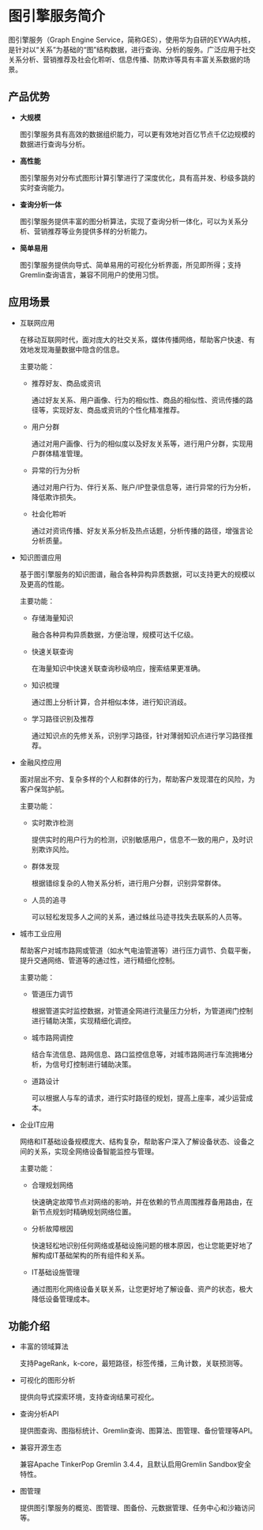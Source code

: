 # 图引擎服务简介<a name="ges_01_0002"></a>

图引擎服务（Graph Engine Service，简称GES），使用华为自研的EYWA内核，是针对以“关系”为基础的“图”结构数据，进行查询、分析的服务。广泛应用于社交关系分析、营销推荐及社会化聆听、信息传播、防欺诈等具有丰富关系数据的场景。

## 产品优势<a name="section1368414219445"></a>

-   **大规模**

    图引擎服务具有高效的数据组织能力，可以更有效地对百亿节点千亿边规模的数据进行查询与分析。

-   **高性能**

    图引擎服务对分布式图形计算引擎进行了深度优化，具有高并发、秒级多跳的实时查询能力。

-   **查询分析一体**

    图引擎服务提供丰富的图分析算法，实现了查询分析一体化，可以为关系分析、营销推荐等业务提供多样的分析能力。


-   **简单易用**

    图引擎服务提供向导式、简单易用的可视化分析界面，所见即所得；支持Gremlin查询语言，兼容不同用户的使用习惯。


## 应用场景<a name="section14314167193610"></a>

-   互联网应用

    在移动互联网时代，面对庞大的社交关系，媒体传播网络，帮助客户快速、有效地发现海量数据中隐含的信息。

    主要功能：

    -   推荐好友、商品或资讯

        通过好友关系、用户画像、行为的相似性、商品的相似性、资讯传播的路径等，实现好友、商品或资讯的个性化精准推荐。

    -   用户分群

        通过对用户画像、行为的相似度以及好友关系等，进行用户分群，实现用户群体精准管理。

    -   异常的行为分析

        通过对用户行为、伴行关系、账户/IP登录信息等，进行异常的行为分析，降低欺诈损失。

    -   社会化聆听

        通过对资讯传播、好友关系分析及热点话题，分析传播的路径，增强言论分析质量。


-   知识图谱应用

    基于图引擎服务的知识图谱，融合各种异构异质数据，可以支持更大的规模以及更高的性能。

    主要功能：

    -   存储海量知识

        融合各种异构异质数据，方便治理，规模可达千亿级。

    -   快速关联查询

        在海量知识中快速关联查询秒级响应，搜索结果更准确。

    -   知识梳理

        通过图上分析计算，合并相似本体，进行知识消歧。

    -   学习路径识别及推荐

        通过知识点的先修关系，识别学习路径，针对薄弱知识点进行学习路径推荐。


-   金融风控应用

    面对层出不穷、复杂多样的个人和群体的行为，帮助客户发现潜在的风险，为客户保驾护航。

    主要功能：

    -   实时欺诈检测

        提供实时的用户行为的检测，识别敏感用户，信息不一致的用户，及时识别欺诈风险。

    -   群体发现

        根据错综复杂的人物关系分析，进行用户分群，识别异常群体。

    -   人员的追寻

        可以轻松发现多人之间的关系，通过蛛丝马迹寻找失去联系的人员等。


-   城市工业应用

    帮助客户对城市路网或管道（如水气电油管道等）进行压力调节、负载平衡，提升交通网络、管道等的通过性，进行精细化控制。

    主要功能：

    -   管道压力调节

        根据管道实时监控数据，对管道全网进行流量压力分析，为管道阀门控制进行辅助决策，实现精细化调控。

    -   城市路网调控

        结合车流信息、路网信息、路口监控信息等，对城市路网进行车流拥堵分析，为信号灯控制进行辅助决策。

    -   道路设计

        可以根据人与车的请求，进行实时路径的规划，提高上座率，减少运营成本。


-   企业IT应用

    网络和IT基础设备规模庞大、结构复杂，帮助客户深入了解设备状态、设备之间的关系，实现全网络设备智能监控与管理。

    主要功能：

    -   合理规划网络

        快速确定故障节点对网络的影响，并在依赖的节点周围推荐备用路由，在新节点规划时精确规划网络位置。

    -   分析故障根因

        快速轻松地识别任何网络或基础设施问题的根本原因，也让您能更好地了解构成IT基础架构的所有组件和关系。

    -   IT基础设施管理

        通过图形化网络设备关联关系，让您更好地了解设备、资产的状态，极大降低设备管理成本。



## 功能介绍<a name="section1667664935320"></a>

-   丰富的领域算法

    支持PageRank，k-core，最短路径，标签传播，三角计数，关联预测等。

-   可视化的图形分析

    提供向导式探索环境，支持查询结果可视化。

-   查询分析API

    提供图查询、图指标统计、Gremlin查询、图算法、图管理、备份管理等API。

-   兼容开源生态

    兼容Apache TinkerPop Gremlin 3.4.4，且默认启用Gremlin Sandbox安全特性。

-   图管理

    提供图引擎服务的概览、图管理、图备份、元数据管理、任务中心和沙箱访问 等。


